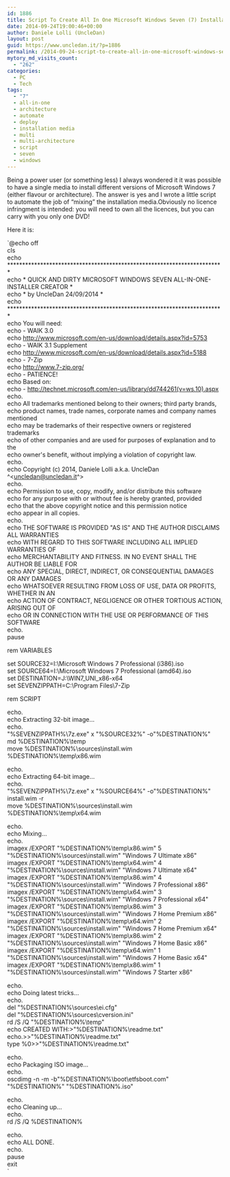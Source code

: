 ```yaml
---
id: 1886
title: Script To Create All In One Microsoft Windows Seven (7) Installation Media
date: 2014-09-24T19:00:46+00:00
author: Daniele Lolli (UncleDan)
layout: post
guid: https://www.uncledan.it/?p=1886
permalink: /2014-09-24-script-to-create-all-in-one-microsoft-windows-seven-7-installation-media.html
mytory_md_visits_count:
  - "262"
categories:
  - PC
  - Tech
tags:
  - "7"
  - all-in-one
  - architecture
  - automate
  - deploy
  - installation media
  - multi
  - multi-architecture
  - script
  - seven
  - windows
---
```

Being a power user (or something less) I always wondered it it was possible to have a single media to install different versions of Microsoft Windows 7 (either flavour or architecture). The answer is yes and I wrote a little script to automate the job of &#8220;mixing&#8221; the installation media.Obviously no licence infringment is intended: you will need to own all the licences, but you can carry with you only one DVD!

Here it is:

`@echo off<br />
cls<br />
echo ************************************************************************<br />
echo * QUICK AND DIRTY MICROSOFT WINDOWS SEVEN ALL-IN-ONE-INSTALLER CREATOR *<br />
echo * by UncleDan 24/09/2014 *<br />
echo ************************************************************************<br />
echo You will need:<br />
echo - WAIK 3.0<br />
echo http://www.microsoft.com/en-us/download/details.aspx?id=5753<br />
echo - WAIK 3.1 Supplement<br />
echo http://www.microsoft.com/en-us/download/details.aspx?id=5188<br />
echo - 7-Zip<br />
echo http://www.7-zip.org/<br />
echo - PATIENCE!<br />
echo Based on:<br />
echo - http://technet.microsoft.com/en-us/library/dd744261(v=ws.10).aspx<br />
echo.<br />
echo All trademarks mentioned belong to their owners; third party brands,<br />
echo product names, trade names, corporate names and company names mentioned<br />
echo may be trademarks of their respective owners or registered trademarks<br />
echo of other companies and are used for purposes of explanation and to the<br />
echo owner's benefit, without implying a violation of copyright law.<br />
echo.<br />
echo Copyright (c) 2014, Daniele Lolli a.k.a. UncleDan ^<uncledan@uncledan.it^><br />
echo.<br />
echo Permission to use, copy, modify, and/or distribute this software<br />
echo for any purpose with or without fee is hereby granted, provided<br />
echo that the above copyright notice and this permission notice<br />
echo appear in all copies.<br />
echo.<br />
echo THE SOFTWARE IS PROVIDED "AS IS" AND THE AUTHOR DISCLAIMS ALL WARRANTIES<br />
echo WITH REGARD TO THIS SOFTWARE INCLUDING ALL IMPLIED WARRANTIES OF<br />
echo MERCHANTABILITY AND FITNESS. IN NO EVENT SHALL THE AUTHOR BE LIABLE FOR<br />
echo ANY SPECIAL, DIRECT, INDIRECT, OR CONSEQUENTIAL DAMAGES OR ANY DAMAGES<br />
echo WHATSOEVER RESULTING FROM LOSS OF USE, DATA OR PROFITS, WHETHER IN AN<br />
echo ACTION OF CONTRACT, NEGLIGENCE OR OTHER TORTIOUS ACTION, ARISING OUT OF<br />
echo OR IN CONNECTION WITH THE USE OR PERFORMANCE OF THIS SOFTWARE<br />
echo.<br />
pause</p>
<p>rem VARIABLES</p>
<p>set SOURCE32=I:\Microsoft Windows 7 Professional (i386).iso<br />
set SOURCE64=I:\Microsoft Windows 7 Professional (amd64).iso<br />
set DESTINATION=J:\WIN7_UNI_x86-x64<br />
set SEVENZIPPATH=C:\Program Files\7-Zip</p>
<p>rem SCRIPT</p>
<p>echo.<br />
echo Extracting 32-bit image...<br />
echo.<br />
"%SEVENZIPPATH%\7z.exe" x "%SOURCE32%" -o"%DESTINATION%"<br />
md %DESTINATION%\temp<br />
move %DESTINATION%\sources\install.wim %DESTINATION%\temp\x86.wim</p>
<p>echo.<br />
echo Extracting 64-bit image...<br />
echo.<br />
"%SEVENZIPPATH%\7z.exe" x "%SOURCE64%" -o"%DESTINATION%" install.wim -r<br />
move %DESTINATION%\sources\install.wim %DESTINATION%\temp\x64.wim</p>
<p>echo.<br />
echo Mixing...<br />
echo.<br />
imagex /EXPORT "%DESTINATION%\temp\x86.wim" 5 "%DESTINATION%\sources\install.wim" "Windows 7 Ultimate x86"<br />
imagex /EXPORT "%DESTINATION%\temp\x64.wim" 4 "%DESTINATION%\sources\install.wim" "Windows 7 Ultimate x64"<br />
imagex /EXPORT "%DESTINATION%\temp\x86.wim" 4 "%DESTINATION%\sources\install.wim" "Windows 7 Professional x86"<br />
imagex /EXPORT "%DESTINATION%\temp\x64.wim" 3 "%DESTINATION%\sources\install.wim" "Windows 7 Professional x64"<br />
imagex /EXPORT "%DESTINATION%\temp\x86.wim" 3 "%DESTINATION%\sources\install.wim" "Windows 7 Home Premium x86"<br />
imagex /EXPORT "%DESTINATION%\temp\x64.wim" 2 "%DESTINATION%\sources\install.wim" "Windows 7 Home Premium x64"<br />
imagex /EXPORT "%DESTINATION%\temp\x86.wim" 2 "%DESTINATION%\sources\install.wim" "Windows 7 Home Basic x86"<br />
imagex /EXPORT "%DESTINATION%\temp\x64.wim" 1 "%DESTINATION%\sources\install.wim" "Windows 7 Home Basic x64"<br />
imagex /EXPORT "%DESTINATION%\temp\x86.wim" 1 "%DESTINATION%\sources\install.wim" "Windows 7 Starter x86"</p>
<p>echo.<br />
echo Doing latest tricks...<br />
echo.<br />
del "%DESTINATION%\sources\ei.cfg"<br />
del "%DESTINATION%\sources\cversion.ini"<br />
rd /S /Q "%DESTINATION%\temp"<br />
echo CREATED WITH:>"%DESTINATION%\readme.txt"<br />
echo.>>"%DESTINATION%\readme.txt"<br />
type %0>>"%DESTINATION%\readme.txt"</p>
<p>echo.<br />
echo Packaging ISO image...<br />
echo.<br />
oscdimg -n -m -b"%DESTINATION%\boot\etfsboot.com" "%DESTINATION%" "%DESTINATION%.iso"</p>
<p>echo.<br />
echo Cleaning up...<br />
echo.<br />
rd /S /Q %DESTINATION%</p>
<p>echo.<br />
echo ALL DONE.<br />
echo.<br />
pause<br />
exit<br />
`